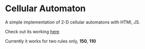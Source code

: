 # Cellular Automaton

A simple implementation of 2-D cellular automatons with HTMl, JS.

Check out its working [here](https://kaydee.github.io/Automaton/automaton.html)

Currently it works for two rules only, **150**, **110**